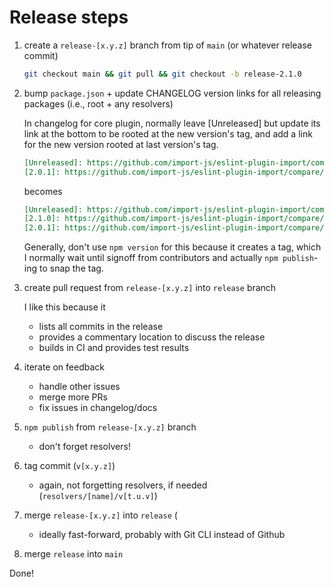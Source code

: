 # Release steps

1. create a `release-[x.y.z]` branch from tip of `main` (or whatever release commit)

   ```bash
   git checkout main && git pull && git checkout -b release-2.1.0
   ```

2. bump `package.json` + update CHANGELOG version links for all releasing packages (i.e., root + any resolvers)

   In changelog for core plugin, normally leave [Unreleased] but update its link at the bottom
   to be rooted at the new version's tag, and add a link for the new version rooted
   at last version's tag.

   ```markdown
   [Unreleased]: https://github.com/import-js/eslint-plugin-import/compare/v2.0.1...HEAD
   [2.0.1]: https://github.com/import-js/eslint-plugin-import/compare/v2.0.0...v2.0.1
   ```

   becomes

   ```markdown
   [Unreleased]: https://github.com/import-js/eslint-plugin-import/compare/v2.1.0...HEAD
   [2.1.0]: https://github.com/import-js/eslint-plugin-import/compare/v2.0.1...v2.1.0
   [2.0.1]: https://github.com/import-js/eslint-plugin-import/compare/v2.0.0...v2.0.1
   ```

   Generally, don't use `npm version` for this because it creates a tag, which I normally
   wait until signoff from contributors and actually `npm publish`-ing to snap the tag.

3. create pull request from `release-[x.y.z]` into `release` branch

   I like this because it
   - lists all commits in the release
   - provides a commentary location to discuss the release
   - builds in CI and provides test results

4. iterate on feedback
   - handle other issues
   - merge more PRs
   - fix issues in changelog/docs

5. `npm publish` from `release-[x.y.z]` branch
   - don't forget resolvers!

6. tag commit (`v[x.y.z]`)
   - again, not forgetting resolvers, if needed (`resolvers/[name]/v[t.u.v]`)

7. merge `release-[x.y.z]` into `release` (
   - ideally fast-forward, probably with Git CLI instead of Github

8. merge `release` into `main`

Done!
